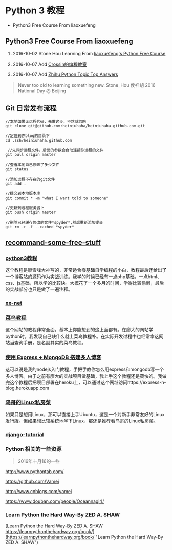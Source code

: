 Python 3 教程
============
<!-- MarkdownTOC -->

- Python3 Free Course From liaoxuefeng

<!-- /MarkdownTOC -->

## Python3 Free Course From liaoxuefeng

1. 2016-10-02 Stone Hou Learning From [liaoxuefeng's Python Free Course](http://www.liaoxuefeng.com/wiki/0014316089557264a6b348958f449949df42a6d3a2e542c000 "liaoxuefeng's Python Free Course")

2. 2016-10-07 Add [Crossin的编程教室](http://crossincode.com/home/ "Crossin的编程教室")

3. 2016-10-07 Add [Zhihu Python Topic Top Answers](https://www.zhihu.com/topic/19552832/top-answers "Zhihu Python Topic Top Answers")

> Never too old to learning something new. Stone_Hou 侯祥胡 2016 National Day @ Beijing 

## Git 日常发布流程
```
//本地如果无远程代码，先做这步，不然就忽略 
git clone git@github.com:heiniuhaha/heiniuhaha.github.com.git

//定位到你blog的目录下 
cd .ssh/heiniuhaha.github.com

 //先同步远程文件，后面的参数会自动连接你远程的文件
git pull origin master

//查看本地自己修改了多少文件
git status 

//添加远程不存在的git文件
git add . 

//提交到本地版本库
git commit * -m "what I want told to someone" 

//更新到远程服务器上
git push origin master

//删除已经缓存修改的文件*spyder*,然后重新添加提交
git rm -r -f --cached *spyder*

```

## [recommand-some-free-stuff](http://www.paidepaiper.top/2016/09/29/recommand-some-free-stuff/#more "recommand-some-free-stuff")

### [python3教程](http://www.liaoxuefeng.com/wiki/0014316089557264a6b348958f449949df42a6d3a2e542c000 "python3教程")

这个教程是廖雪峰大神写的，非常适合零基础自学编程的小白，教程最后还给出了一个博客站的源码作为实战训练。我学的时候已经有一点php基础，一点html、css、js基础，所以学的比较快。大概花了一个多月的时间，学得比较偷懒，最后的实战部分也只是做了一遍注释。

### [xx-net](https://github.com/XX-net/XX-Net "wall breaker")

### [菜鸟教程](http://www.runoob.com/ "菜鸟教程")

这个网站的教程非常全面，基本上你能想到的这上面都有。在廖大的网站学python时，我发现自己缺什么就上菜鸟教程补。在实际开发过程中也经常拿这网站当查询手册，是名副其实的菜鸟教程。

### [使用 Express + MongoDB 搭建多人博客](http://wiki.jikexueyuan.com/project/express-mongodb-setup-blog/simple-blog.html)

这可以说是我的nodejs入门教程，手把手教你怎么用express和mongodb写一个多人博客。由于之前有廖大的实战项目做基础，我上手这个教程还是蛮快的。我做完这个教程后把项目部署在heroku上，可以通过这个网址访问https://express-n-blog.herokuapp.com

### [鸟哥的Linux私房菜](http://linux.vbird.org/ "鸟哥的Linux私房菜")

如果只是想用Linux，那可以直接上手Ubuntu，这是一个对新手非常友好的Linux发行版。但如果想比较系统地学下Linux，那还是推荐看鸟哥的Linux私房菜。

### [django-tutorial](http://www.ziqiangxuetang.com/django/django-tutorial.html "django中文教程")

### Python 相关的一些资源
> 2016年十月16的一些

http://www.pythontab.com/

https://github.com/Vamei

http://www.cnblogs.com/vamei

https://www.douban.com/people/Oceannagirl/

### Learn Python the Hard Way-By ZED A. SHAW
[Learn Python the Hard Way-By ZED A. SHAW https://learnpythonthehardway.org/book/](https://learnpythonthehardway.org/book/ "Learn Python the Hard Way-By ZED A. SHAW")